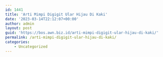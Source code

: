 ```yaml
---
id: 1441
title: 'Arti Mimpi Digigit Ular Hijau Di Kaki'
date: '2023-03-14T22:12:07+00:00'
author: admin
layout: post
guid: 'https://bos.awn.biz.id/arti-mimpi-digigit-ular-hijau-di-kaki/'
permalink: /arti-mimpi-digigit-ular-hijau-di-kaki/
categories:
    - Uncategorized
---
```


